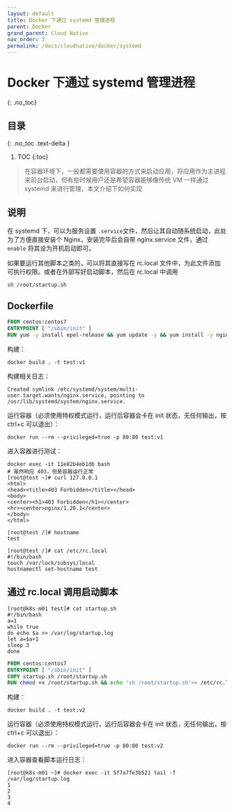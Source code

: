 ```yaml
---
layout: default
title: Docker 下通过 systemd 管理进程
parent: Docker
grand_parent: Cloud Native
nav_order: 3
permalink: /docs/cloudnative/docker/systemd
---
```


# Docker 下通过 systemd 管理进程

{: .no_toc}

## 目录

{: .no_toc .text-delta }


1. TOC
{:toc}

> 在容器环境下，一般都需要使用容器的方式来启动应用，将应用作为主进程来前台启动，但有些时候用户还是希望容器能够像传统 VM 一样通过 systemd 来进行管理，本文介绍下如何实现



## 说明

在 systemd 下，可以为服务设置 `.service`文件，然后让其自动随系统启动，此处为了方便直接安装个 Nginx，安装完毕后会自带 nginx.service 文件，通过 `enable` 将其设为开机启动即可。

如果要运行其他脚本之类的，可以将其直接写在 rc.local 文件中，为此文件添加可执行权限。或者在外部写好启动脚本，然后在 rc.local 中调用

``` shell
sh /root/startup.sh
```



## Dockerfile

```dockerfile
FROM centos:centos7
ENTRYPOINT [ "/sbin/init" ]
RUN yum -y install epel-release && yum update -y && yum install -y nginx && systemctl enable nginx && echo 'hostnamectl set-hostname test'>> /etc/rc.local && chmod +x /etc/rc.local
```

构建：

```shell
docker build . -t test:v1
```

构建相关日志：

```shell
Created symlink /etc/systemd/system/multi-user.target.wants/nginx.service, pointing to /usr/lib/systemd/system/nginx.service.
```

运行容器（必须使用特权模式运行，运行后容器会卡在 init 状态，无任何输出，按 ctrl+c 可以退出）：

```shell
docker run --rm --privileged=true -p 80:80 test:v1
```

进入容器进行测试：

```shell
docker exec -it 11e82b4eb1db bash
# 虽然响应 403，但是容器运行正常
[root@test ~]# curl 127.0.0.1
<html>
<head><title>403 Forbidden</title></head>
<body>
<center><h1>403 Forbidden</h1></center>
<hr><center>nginx/1.20.1</center>
</body>
</html>

[root@test /]# hostname
test

[root@test /]# cat /etc/rc.local
#!/bin/bash
touch /var/lock/subsys/local
hostnamectl set-hostname test
```



## 通过 rc.local 调用启动脚本

```shell
[root@k8s-m01 test]# cat startup.sh
#!/bin/bash
a=1
while true
do echo $a >> /var/log/startup.log
let a=$a+1
sleep 3
done
```

```dockerfile
FROM centos:centos7
ENTRYPOINT [ "/sbin/init" ]
COPY startup.sh /root/startup.sh
RUN chmod +x /root/startup.sh && echo 'sh /root/startup.sh'>> /etc/rc.local && chmod +x /etc/rc.local
```

构建：

```shell
docker build . -t test:v2
```

运行容器（必须使用特权模式运行，运行后容器会卡在 init 状态，无任何输出，按 ctrl+c 可以退出）：

```shell
docker run --rm --privileged=true -p 80:80 test:v2
```

进入容器查看脚本运行日志：

```shell
[root@k8s-m01 ~]# docker exec -it 5f7a7fe3b521 tail -f /var/log/startup.log
1
2
3
4
```

